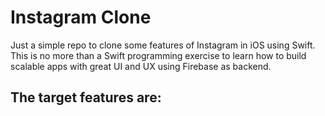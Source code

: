 # Instagram Clone
Just a simple repo to clone some features of Instagram in iOS using Swift. This is no more than a Swift programming exercise to learn how to build scalable apps with great UI and UX using Firebase as backend.
## The target features are:

